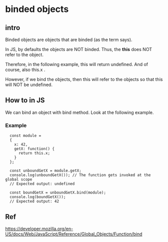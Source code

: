 # binded objects
## intro
Binded objects are objects that are binded (as the term says).

In JS, by defaults the objects are NOT binded. Thus, the <b>this</b> does NOT refer to the object.

Therefore, in the following example, this will return undefined. And of course, also this.x .

However, if we bind the objects, then this will refer to the objects so that this will NOT be undefined.

## How to in JS
We can bind an object with bind method. Look at the following example.

### Example

      const module = 
      {
        x: 42,
        getX: function() {
          return this.x;
        }
      };

      const unboundGetX = module.getX;
      console.log(unboundGetX()); // The function gets invoked at the global scope
      // Expected output: undefined

      const boundGetX = unboundGetX.bind(module);
      console.log(boundGetX());
      // Expected output: 42

## Ref

https://developer.mozilla.org/en-US/docs/Web/JavaScript/Reference/Global_Objects/Function/bind

